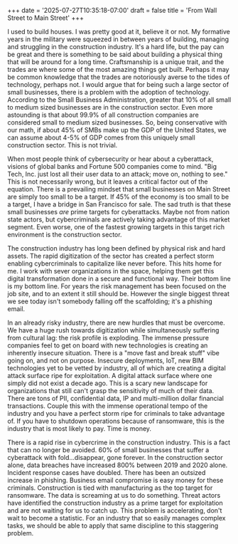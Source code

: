 +++
date = '2025-07-27T10:35:18-07:00'
draft = false
title = 'From Wall Street to Main Street'
+++

I used to build houses. I was pretty good at it, believe it or not. My formative
years in the military were squeezed in between years of building, managing and
struggling in the construction industry. It's a hard life, but the pay can be
great and there is something to be said about building a physical thing that
will be around for a long time. Craftsmanship is a unique trait, and the trades
are where some of the most amazing things get built. Perhaps it may be common
knowledge that the trades are notoriously averse to the tides of technology,
perhaps not. I would argue that for being such a large sector of small
businesses, there is a problem with the adoption of technology. According to the
Small Business Administration, greater that 10% of all small to medium sized
businesses are in the construction sector. Even more astounding is that about
99.9% of all construction companies are considered small to medium sized
businesses. So, being conservative with our math, if about 45% of SMBs make up
the GDP of the United States, we can assume about 4-5% of GDP comes from this
uniquely small construction sector. This is not trivial.

When most people think of cybersecurity or hear about a cyberattack, visions of
global banks and Fortune 500 companies come to mind. "Big Tech, Inc. just lost
all their user data to an attack; move on, nothing to see." This is not
necessarily wrong, but it leaves a critical factor out of the equation. There is
a prevailing mindset that small businesses on Main Street are simply too small
to be a target. If 45% of the economy is too small to be a target, I have a
bridge in San Francisco for sale. The sad truth is that these small businesses
_are_ prime targets for cyberattacks. Maybe not from nation state actors, but
cybercriminals are actively taking advantage of this market segment. Even worse,
one of the fastest growing targets in this target rich environment is the
construction sector.

The construction industry has long been defined by physical risk and hard
assets. The rapid digitization of the sector has created a perfect storm
enabling cybercriminals to capitalize like never before. This hits home for me.
I work with sever organizations in the space, helping them get this digital
transformation done in a secure and functional way. Their bottom line is my
bottom line. For years the risk management has been focused on the job site, and
to an extent it still should be. However the single biggest threat we see today
isn't somebody falling off the scaffolding; it's a phishing email.

In an already risky industry, there are new hurdles that must be overcome. We
have a huge rush towards digitization while simultaneously suffering from
cultural lag: the risk profile is exploding. The immense pressure companies feel
to get on board with new technologies is creating an inherently insecure
situation. There is a "move fast and break stuff" vibe going on, and not on
purpose. Insecure deployments, IoT, new BIM technologies yet to be vetted by
industry, all of which are creating a digital attack surface ripe for
exploitation. A digital attack surface where one simply did not exist a decade
ago. This is a scary new landscape for organizations that still can't grasp the
sensitivity of much of their data. There are tons of PII, confidential data, IP
and multi-million dollar financial transactions. Couple this with the immense
operational tempo of the industry and you have a perfect storm ripe for
criminals to take advantage of. If you have to shutdown operations because of
ransomware, this is the industry that is most likely to pay. Time is money.

There is a rapid rise in cybercrime in the construction industry. This is a fact
that can no longer be avoided. 60% of small businesses that suffer a cyberattack
with fold...disappear, gone forever. In the construction sector alone, data
breaches have increased 800% between 2019 and 2020 alone. Incident response
cases have doubled. There has been an outsized increase in phishing. Business
email compromise is easy money for these criminals. Construction is tied with
manufacturing as the top target for ransomware. The data is screaming at us to
do something. Threat actors have identified the construction industry as a prime
target for exploitation and are not waiting for us to catch up. This problem is
accelerating, don't wait to become a statistic. For an industry that so easily
manages complex tasks, we should be able to apply that same discipline to this
staggering problem.
